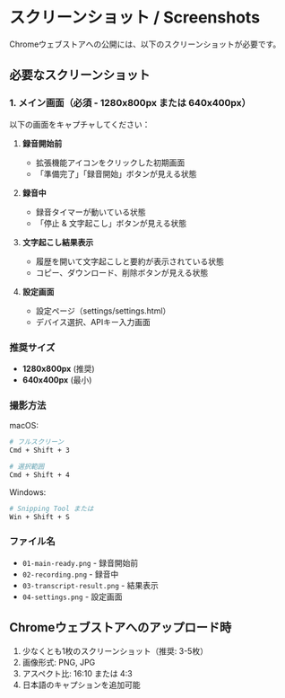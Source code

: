 # スクリーンショット / Screenshots

Chromeウェブストアへの公開には、以下のスクリーンショットが必要です。

## 必要なスクリーンショット

### 1. メイン画面（必須 - 1280x800px または 640x400px）

以下の画面をキャプチャしてください：

1. **録音開始前**
   - 拡張機能アイコンをクリックした初期画面
   - 「準備完了」「録音開始」ボタンが見える状態

2. **録音中**
   - 録音タイマーが動いている状態
   - 「停止 & 文字起こし」ボタンが見える状態

3. **文字起こし結果表示**
   - 履歴を開いて文字起こしと要約が表示されている状態
   - コピー、ダウンロード、削除ボタンが見える状態

4. **設定画面**
   - 設定ページ（settings/settings.html）
   - デバイス選択、APIキー入力画面

### 推奨サイズ

- **1280x800px** (推奨)
- **640x400px** (最小)

### 撮影方法

macOS:
```bash
# フルスクリーン
Cmd + Shift + 3

# 選択範囲
Cmd + Shift + 4
```

Windows:
```bash
# Snipping Tool または
Win + Shift + S
```

### ファイル名

- `01-main-ready.png` - 録音開始前
- `02-recording.png` - 録音中
- `03-transcript-result.png` - 結果表示
- `04-settings.png` - 設定画面

## Chromeウェブストアへのアップロード時

1. 少なくとも1枚のスクリーンショット（推奨: 3-5枚）
2. 画像形式: PNG, JPG
3. アスペクト比: 16:10 または 4:3
4. 日本語のキャプションを追加可能
